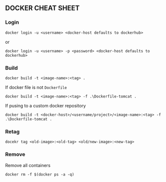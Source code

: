 ## DOCKER CHEAT SHEET

### Login

```
docker login -u <username> <docker-host defaults to dockerhub>
```
or
```
docker login -u <username> -p <password> <docker-host defaults to dockerhub>
```

### Build

```
docker build -t <image-name>:<tag> .
```
If docker file is not `Dockerfile`
```
docker build -t <image-name>:<tag> -f .\Dockerfile-tomcat .
```
If pusing to a custom docker repository
```
docker build -t <docker-host>/<username/project>/<image-name>:<tag> -f .\Dockerfile-tomcat .
```

### Retag

```
docekr tag <old-image>:<old-tag> <old/new-image>:<new-tag>
```

### Remove

Remove all containers
```
docker rm -f $(docker ps -a -q)
```
